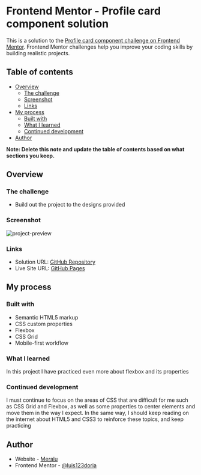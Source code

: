 # Frontend Mentor - Profile card component solution

This is a solution to the [Profile card component challenge on Frontend Mentor](https://www.frontendmentor.io/challenges/profile-card-component-cfArpWshJ). Frontend Mentor challenges help you improve your coding skills by building realistic projects. 

## Table of contents

- [Overview](#overview)
  - [The challenge](#the-challenge)
  - [Screenshot](#screenshot)
  - [Links](#links)
- [My process](#my-process)
  - [Built with](#built-with)
  - [What I learned](#what-i-learned)
  - [Continued development](#continued-development)
- [Author](#author)

**Note: Delete this note and update the table of contents based on what sections you keep.**

## Overview

### The challenge

- Build out the project to the designs provided

### Screenshot

![project-preview](https://i.ibb.co/K0v64TD/project-preview-2.png)

### Links

- Solution URL: [GitHub Repository](https://github.com/luis123doria/profile-card-component-frontend-master)
- Live Site URL: [GitHub Pages](https://luis123doria.github.io/profile-card-component-frontend-master/)

## My process

### Built with

- Semantic HTML5 markup
- CSS custom properties
- Flexbox
- CSS Grid
- Mobile-first workflow

### What I learned

In this project I have practiced even more about flexbox and its properties

### Continued development

I must continue to focus on the areas of CSS that are difficult for me such as CSS Grid and Flexbox, as well as some properties to center elements and move them in the way I expect.
In the same way, I should keep reading on the internet about HTML5 and CSS3 to reinforce these topics, and keep practicing

## Author

- Website - [Meralu](https://www.meralu.com)
- Frontend Mentor - [@luis123doria](https://www.frontendmentor.io/profile/luis123doria)
